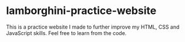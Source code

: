 # lamborghini-practice-website
 This is a practice website I made to further improve my HTML, CSS and JavaScript skills. Feel free to learn from the code.

